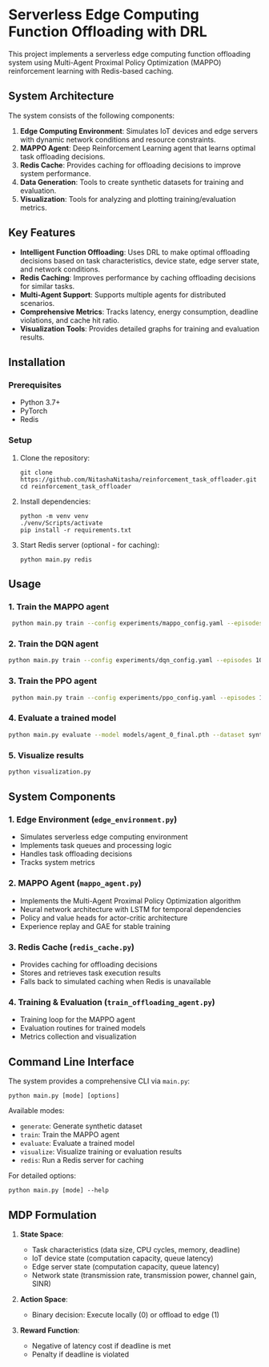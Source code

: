 # Serverless Edge Computing Function Offloading with DRL

This project implements a serverless edge computing function offloading system using Multi-Agent Proximal Policy Optimization (MAPPO) reinforcement learning with Redis-based caching.

## System Architecture

The system consists of the following components:

1. **Edge Computing Environment**: Simulates IoT devices and edge servers with dynamic network conditions and resource constraints.
2. **MAPPO Agent**: Deep Reinforcement Learning agent that learns optimal task offloading decisions.
3. **Redis Cache**: Provides caching for offloading decisions to improve system performance.
4. **Data Generation**: Tools to create synthetic datasets for training and evaluation.
5. **Visualization**: Tools for analyzing and plotting training/evaluation metrics.

## Key Features

- **Intelligent Function Offloading**: Uses DRL to make optimal offloading decisions based on task characteristics, device state, edge server state, and network conditions.
- **Redis Caching**: Improves performance by caching offloading decisions for similar tasks.
- **Multi-Agent Support**: Supports multiple agents for distributed scenarios.
- **Comprehensive Metrics**: Tracks latency, energy consumption, deadline violations, and cache hit ratio.
- **Visualization Tools**: Provides detailed graphs for training and evaluation results.

## Installation

### Prerequisites

- Python 3.7+
- PyTorch
- Redis

### Setup

1. Clone the repository:
   ```
   git clone https://github.com/NitashaNitasha/reinforcement_task_offloader.git
   cd reinforcement_task_offloader
   ```

2. Install dependencies:
   ```
   python -m venv venv
   ./venv/Scripts/activate
   pip install -r requirements.txt
   ```

3. Start Redis server (optional - for caching):
   ```
   python main.py redis
   ```

## Usage


### 1. Train the MAPPO agent

```bash
 python main.py train --config experiments/mappo_config.yaml --episodes 1000 --steps 1000 --use-cache

```
### 2. Train the DQN agent

```bash
python main.py train --config experiments/dqn_config.yaml --episodes 1000 --steps 1000 --use-cache
```
### 3. Train the PPO agent

```bash
 python main.py train --config experiments/ppo_config.yaml --episodes 1000 --steps 1000 --use-cache

```
### 4. Evaluate a trained model

```bash
python main.py evaluate --model models/agent_0_final.pth --dataset synthetic_dataset.csv --use-cache
```

### 5. Visualize results

```bash
python visualization.py
```

## System Components

### 1. Edge Environment (`edge_environment.py`)

- Simulates serverless edge computing environment
- Implements task queues and processing logic
- Handles task offloading decisions
- Tracks system metrics

### 2. MAPPO Agent (`mappo_agent.py`)

- Implements the Multi-Agent Proximal Policy Optimization algorithm
- Neural network architecture with LSTM for temporal dependencies
- Policy and value heads for actor-critic architecture
- Experience replay and GAE for stable training

### 3. Redis Cache (`redis_cache.py`)

- Provides caching for offloading decisions
- Stores and retrieves task execution results
- Falls back to simulated caching when Redis is unavailable

### 4. Training & Evaluation (`train_offloading_agent.py`)

- Training loop for the MAPPO agent
- Evaluation routines for trained models
- Metrics collection and visualization

## Command Line Interface

The system provides a comprehensive CLI via `main.py`:

```
python main.py [mode] [options]
```

Available modes:
- `generate`: Generate synthetic dataset
- `train`: Train the MAPPO agent
- `evaluate`: Evaluate a trained model
- `visualize`: Visualize training or evaluation results
- `redis`: Run a Redis server for caching

For detailed options:

```
python main.py [mode] --help
```

## MDP Formulation

1. **State Space**:
   - Task characteristics (data size, CPU cycles, memory, deadline)
   - IoT device state (computation capacity, queue latency)
   - Edge server state (computation capacity, queue latency)
   - Network state (transmission rate, transmission power, channel gain, SINR)

2. **Action Space**:
   - Binary decision: Execute locally (0) or offload to edge (1)

3. **Reward Function**:
   - Negative of latency cost if deadline is met
   - Penalty if deadline is violated

```
